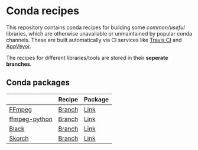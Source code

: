 # Conda recipes

This repository contains conda recipes for building some *common/useful* libraries, which are 
otherwise unavailable or unmaintained by popular conda channels. These are built automatically 
via CI services like [Travis CI](https://travis-ci.org/) and [AppVeyor](https://www.appveyor.com/).

The recipes for different libraries/tools are stored in their **seperate branches**.

## Conda packages

|       | Recipe | Package |
| ----- | ------ | ------- |
| [FFmpeg](http://www.ffmpeg.org/) | [Branch](https://github.com/MrinalJain17/conda-builds/tree/ffmpeg) | [Link](https://anaconda.org/mrinaljain17/ffmpeg) |
| [ffmpeg-python](https://github.com/kkroening/ffmpeg-python) | [Branch](https://github.com/MrinalJain17/conda-builds/tree/ffmpeg-python) | [Link](https://anaconda.org/mrinaljain17/ffmpeg-python) |
| [Black](https://github.com/ambv/black) | [Branch](https://github.com/MrinalJain17/conda-builds/tree/black) | [Link](https://anaconda.org/MrinalJain17/black) |
| [Skorch](https://github.com/dnouri/skorch) | [Branch](https://github.com/MrinalJain17/conda-builds/tree/skorch) | [Link](https://anaconda.org/MrinalJain17/skorch) |
